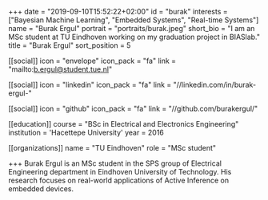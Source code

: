+++
date = "2019-09-10T15:52:22+02:00"
id = "burak"
interests = ["Bayesian Machine Learning", "Embedded Systems", "Real-time Systems"]
name = "Burak Ergul"
portrait = "portraits/burak.jpeg"
short_bio = "I am an MSc student at TU Eindhoven working on my graduation project in BIASlab."
title = "Burak Ergul"
sort_position = 5

[[social]]
    icon = "envelope"
    icon_pack = "fa"
    link = "mailto:b.ergul@student.tue.nl"

[[social]]
    icon = "linkedin"
    icon_pack = "fa"
    link = "//linkedin.com/in/burak-ergul-"

[[social]]
    icon = "github"
    icon_pack = "fa"
    link = "//github.com/burakergul/"

[[education]]
    course = "BSc in Electrical and Electronics Engineering"
    institution = 'Hacettepe University'
    year = 2016

[[organizations]]
    name = "TU Eindhoven"
    role = "MSc student"

+++
Burak Ergul is an MSc student in the SPS group of Electrical Engineering department in Eindhoven University of Technology. His research focuses on real-world applications of Active Inference on embedded devices.